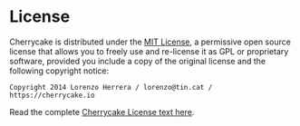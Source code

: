 # License

Cherrycake is distributed under the [MIT License](https://en.wikipedia.org/wiki/MIT_License), a permissive open source license that allows you to freely use and re-license it as GPL or proprietary software, provided you include a copy of the original license and the following copyright notice:

```text
Copyright 2014 Lorenzo Herrera / lorenzo@tin.cat / https://cherrycake.io
```

Read the complete [Cherrycake License text here](https://github.com/tin-cat/cherrycake-engine/blob/master/LICENSE).



